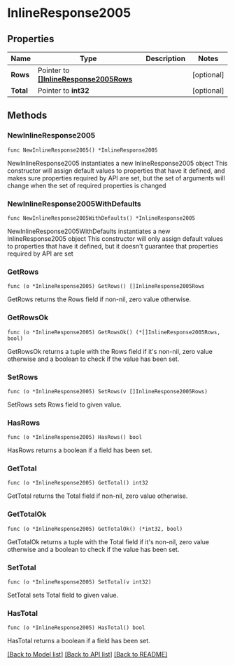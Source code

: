 # InlineResponse2005

## Properties

Name | Type | Description | Notes
------------ | ------------- | ------------- | -------------
**Rows** | Pointer to [**[]InlineResponse2005Rows**](InlineResponse2005Rows.md) |  | [optional] 
**Total** | Pointer to **int32** |  | [optional] 

## Methods

### NewInlineResponse2005

`func NewInlineResponse2005() *InlineResponse2005`

NewInlineResponse2005 instantiates a new InlineResponse2005 object
This constructor will assign default values to properties that have it defined,
and makes sure properties required by API are set, but the set of arguments
will change when the set of required properties is changed

### NewInlineResponse2005WithDefaults

`func NewInlineResponse2005WithDefaults() *InlineResponse2005`

NewInlineResponse2005WithDefaults instantiates a new InlineResponse2005 object
This constructor will only assign default values to properties that have it defined,
but it doesn't guarantee that properties required by API are set

### GetRows

`func (o *InlineResponse2005) GetRows() []InlineResponse2005Rows`

GetRows returns the Rows field if non-nil, zero value otherwise.

### GetRowsOk

`func (o *InlineResponse2005) GetRowsOk() (*[]InlineResponse2005Rows, bool)`

GetRowsOk returns a tuple with the Rows field if it's non-nil, zero value otherwise
and a boolean to check if the value has been set.

### SetRows

`func (o *InlineResponse2005) SetRows(v []InlineResponse2005Rows)`

SetRows sets Rows field to given value.

### HasRows

`func (o *InlineResponse2005) HasRows() bool`

HasRows returns a boolean if a field has been set.

### GetTotal

`func (o *InlineResponse2005) GetTotal() int32`

GetTotal returns the Total field if non-nil, zero value otherwise.

### GetTotalOk

`func (o *InlineResponse2005) GetTotalOk() (*int32, bool)`

GetTotalOk returns a tuple with the Total field if it's non-nil, zero value otherwise
and a boolean to check if the value has been set.

### SetTotal

`func (o *InlineResponse2005) SetTotal(v int32)`

SetTotal sets Total field to given value.

### HasTotal

`func (o *InlineResponse2005) HasTotal() bool`

HasTotal returns a boolean if a field has been set.


[[Back to Model list]](../README.md#documentation-for-models) [[Back to API list]](../README.md#documentation-for-api-endpoints) [[Back to README]](../README.md)


